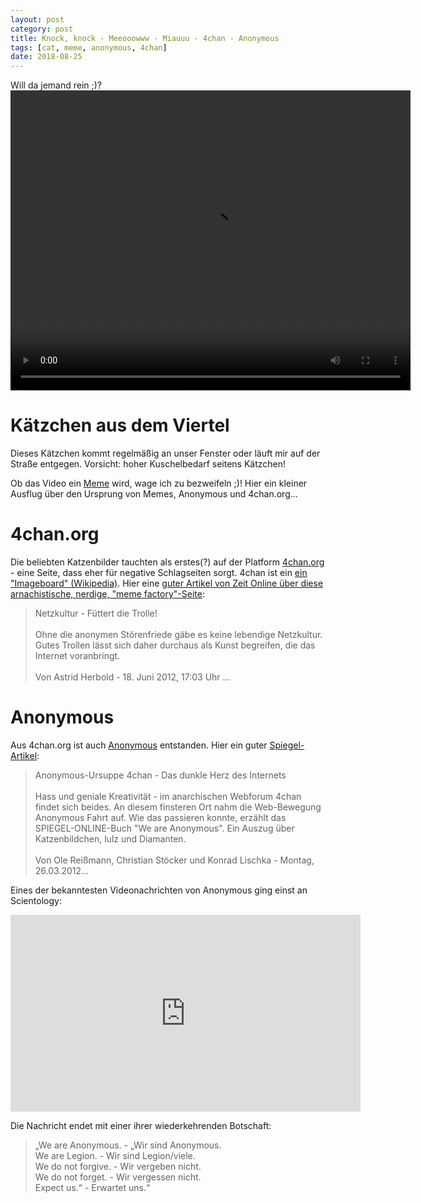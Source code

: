 ```yaml
---
layout: post
category: post
title: Knock, knock - Meeooowww - Miauuu - 4chan - Anonymous
tags: [cat, meme, anonymous, 4chan]
date: 2018-08-25
---
```


Will da jemand rein ;)?
<video class="fit image" width="640" height="480" controls>
  <source src="{{site.baseurl}}/assets/img/2018-08-25-kitty.mp4" type="video/mp4">
  Sorry, dein Browser ist so alt, dass du es nicht abspielen kannst :P!
</video>

# Kätzchen aus dem Viertel

Dieses Kätzchen kommt regelmäßig an unser Fenster oder läuft mir auf der Straße entgegen. Vorsicht: hoher Kuschelbedarf seitens Kätzchen!

Ob das Video ein [Meme](https://de.wikipedia.org/wiki/Internetphänomen) wird, wage ich zu bezweifeln ;)! Hier ein kleiner Ausflug über den Ursprung von Memes, Anonymous und 4chan.org...

# 4chan.org

Die beliebten Katzenbilder tauchten als erstes(?) auf der Platform [4chan.org](http://4chan.org) - eine Seite, dass eher für negative Schlagseiten sorgt. 4chan ist ein [ein "Imageboard" (Wikipedia)](https://de.wikipedia.org/wiki/4chan). Hier eine [guter Artikel von Zeit Online über diese arnachistische, nerdige, "meme factory"-Seite](https://www.zeit.de/digital/internet/2012-06/trolle-internet):

>Netzkultur - Füttert die Trolle!
><br><br>
>Ohne die anonymen Störenfriede gäbe es keine lebendige Netzkultur. Gutes Trollen lässt sich daher durchaus als Kunst begreifen, die das Internet voranbringt.
><br><br>
>Von Astrid Herbold - 18. Juni 2012, 17:03 Uhr ...

# Anonymous

Aus 4chan.org ist auch [Anonymous](https://de.wikipedia.org/wiki/Anonymous_(Kollektiv)) entstanden. Hier ein guter [Spiegel-Artikel](http://www.spiegel.de/netzwelt/web/4chan-die-ursuppe-von-anonymous-a-823255.html):

>Anonymous-Ursuppe 4chan - Das dunkle Herz des Internets
><br><br>
>Hass und geniale Kreativität - im anarchischen Webforum 4chan findet sich beides. An diesem finsteren Ort nahm die Web-Bewegung Anonymous Fahrt auf. Wie das passieren konnte, erzählt das SPIEGEL-ONLINE-Buch "We are Anonymous". Ein Auszug über Katzenbildchen, lulz und Diamanten.
><br><br>
>Von Ole Reißmann, Christian Stöcker und Konrad Lischka - Montag, 26.03.2012...

Eines der bekanntesten Videonachrichten von Anonymous ging einst an Scientology:
<iframe width="560" height="315" src="https://www.youtube.com/embed/JCbKv9yiLiQ" frameborder="0" allow="autoplay; encrypted-media" allowfullscreen></iframe>

Die Nachricht endet mit einer ihrer wiederkehrenden Botschaft:

>„We are Anonymous. - „Wir sind Anonymous.
><br>
> We are Legion. - Wir sind Legion/viele.
><br>
> We do not forgive. - Wir vergeben nicht.
><br>
> We do not forget. - Wir vergessen nicht.
><br>
> Expect us.“ - Erwartet uns.“





